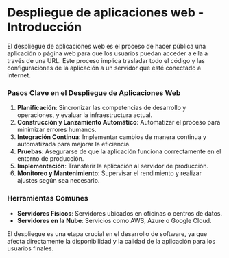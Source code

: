 # Despliegue de aplicaciones web - Introducción

El despliegue de aplicaciones web es el proceso de hacer pública una aplicación o página web para que los usuarios puedan acceder a ella a través de una URL. Este proceso implica trasladar todo el código y las configuraciones de la aplicación a un servidor que esté conectado a internet.

### Pasos Clave en el Despliegue de Aplicaciones Web

1. **Planificación**: Sincronizar las competencias de desarrollo y operaciones, y evaluar la infraestructura actual.
2. **Construcción y Lanzamiento Automático**: Automatizar el proceso para minimizar errores humanos.
3. **Integración Continua**: Implementar cambios de manera continua y automatizada para mejorar la eficiencia.
4. **Pruebas**: Asegurarse de que la aplicación funciona correctamente en el entorno de producción.
5. **Implementación**: Transferir la aplicación al servidor de producción.
6. **Monitoreo y Mantenimiento**: Supervisar el rendimiento y realizar ajustes según sea necesario.

### Herramientas Comunes
- **Servidores Físicos**: Servidores ubicados en oficinas o centros de datos.
- **Servidores en la Nube**: Servicios como AWS, Azure o Google Cloud.

El despliegue es una etapa crucial en el desarrollo de software, ya que afecta directamente la disponibilidad y la calidad de la aplicación para los usuarios finales.